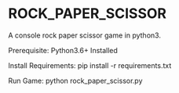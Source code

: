 # ROCK_PAPER_SCISSOR
A console rock paper scissor game in python3.

Prerequisite:
  Python3.6+ Installed

Install Requirements:
  pip install -r requirements.txt
 
Run Game:
  python rock_paper_scissor.py
